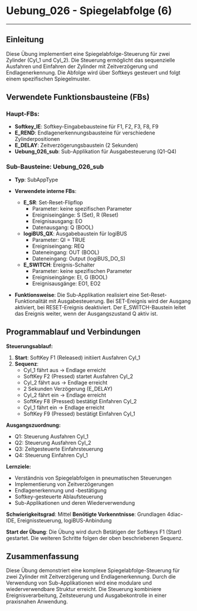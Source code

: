 # Uebung_026 - Spiegelabfolge (6)

* * * * * * * * * *

## Einleitung
Diese Übung implementiert eine Spiegelabfolge-Steuerung für zwei Zylinder (Cyl_1 und Cyl_2). Die Steuerung ermöglicht das sequenzielle Ausfahren und Einfahren der Zylinder mit Zeitverzögerung und Endlagenerkennung. Die Abfolge wird über Softkeys gesteuert und folgt einem spezifischen Spiegelmuster.

## Verwendete Funktionsbausteine (FBs)

### Haupt-FBs:
- **Softkey_IE**: Softkey-Eingabebausteine für F1, F2, F3, F8, F9
- **E_REND**: Endlagenerkennungsbausteine für verschiedene Zylinderpositionen
- **E_DELAY**: Zeitverzögerungsbaustein (2 Sekunden)
- **Uebung_026_sub**: Sub-Applikation für Ausgabesteuerung (Q1-Q4)

### Sub-Bausteine: Uebung_026_sub

- **Typ**: SubAppType
- **Verwendete interne FBs**:
    - **E_SR**: Set-Reset-Flipflop
        - Parameter: keine spezifischen Parameter
        - Ereigniseingänge: S (Set), R (Reset)
        - Ereignisausgang: EO
        - Datenausgang: Q (BOOL)
    - **logiBUS_QX**: Ausgabebaustein für logiBUS
        - Parameter: QI = TRUE
        - Ereigniseingang: REQ
        - Dateneingang: OUT (BOOL)
        - Dateneingang: Output (logiBUS_DO_S)
    - **E_SWITCH**: Ereignis-Schalter
        - Parameter: keine spezifischen Parameter
        - Ereigniseingänge: EI, G (BOOL)
        - Ereignisausgänge: EO1, EO2

- **Funktionsweise**: 
  Die Sub-Applikation realisiert eine Set-Reset-Funktionalität mit Ausgabesteuerung. Bei SET-Ereignis wird der Ausgang aktiviert, bei RESET-Ereignis deaktiviert. Der E_SWITCH-Baustein leitet das Ereignis weiter, wenn der Ausgangszustand Q aktiv ist.

## Programmablauf und Verbindungen

**Steuerungsablauf:**
1. **Start**: SoftKey F1 (Released) initiiert Ausfahren Cyl_1
2. **Sequenz**: 
   - Cyl_1 fährt aus → Endlage erreicht
   - SoftKey F2 (Pressed) startet Ausfahren Cyl_2
   - Cyl_2 fährt aus → Endlage erreicht
   - 2 Sekunden Verzögerung (E_DELAY)
   - Cyl_2 fährt ein → Endlage erreicht
   - SoftKey F8 (Pressed) bestätigt Einfahren Cyl_2
   - Cyl_1 fährt ein → Endlage erreicht
   - SoftKey F9 (Pressed) bestätigt Einfahren Cyl_1

**Ausgangszuordnung:**
- Q1: Steuerung Ausfahren Cyl_1
- Q2: Steuerung Ausfahren Cyl_2  
- Q3: Zeitgesteuerte Einfahrsteuerung
- Q4: Steuerung Einfahren Cyl_1

**Lernziele:**
- Verständnis von Spiegelabfolgen in pneumatischen Steuerungen
- Implementierung von Zeitverzögerungen
- Endlagenerkennung und -bestätigung
- Softkey-gesteuerte Ablaufsteuerung
- Sub-Applikationen und deren Wiederverwendung

**Schwierigkeitsgrad**: Mittel
**Benötigte Vorkenntnisse**: Grundlagen 4diac-IDE, Ereignissteuerung, logiBUS-Anbindung

**Start der Übung**: 
Die Übung wird durch Betätigen der Softkeys F1 (Start) gestartet. Die weiteren Schritte folgen der oben beschriebenen Sequenz.

## Zusammenfassung
Diese Übung demonstriert eine komplexe Spiegelabfolge-Steuerung für zwei Zylinder mit Zeitverzögerung und Endlagenerkennung. Durch die Verwendung von Sub-Applikationen wird eine modulare und wiederverwendbare Struktur erreicht. Die Steuerung kombiniere Ereignisverarbeitung, Zeitsteuerung und Ausgabekontrolle in einer praxisnahen Anwendung.